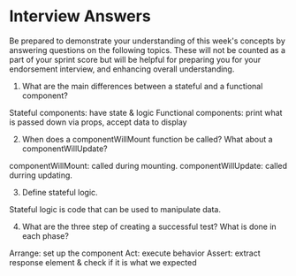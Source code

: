 # Interview Answers
Be prepared to demonstrate your understanding of this week's concepts by answering questions on the following topics. These will not be counted as a part of your sprint score but will be helpful for preparing you for your endorsement interview, and enhancing overall understanding.

1. What are the main differences between a stateful and a functional component?

Stateful components: have state & logic
Functional components: print what is passed down via props, accept data to display

2. When does a componentWillMount function be called? What about a componentWillUpdate?

componentWillMount: called during mounting.
componentWillUpdate: called durring updating.

3. Define stateful logic.

Stateful logic is code that can be used to manipulate data.

4. What are the three step of creating a successful test? What is done in each phase?

Arrange: set up the component
Act: execute behavior
Assert: extract response element & check if it is what we expected